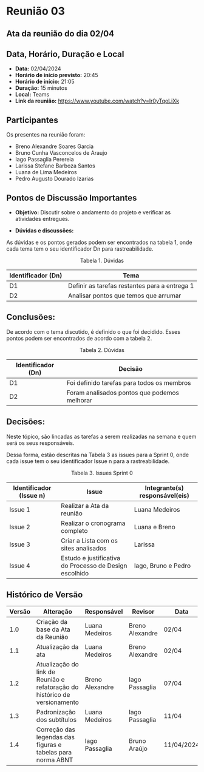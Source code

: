 # Reunião 03

## Ata da reunião do dia 02/04

## Data, Horário, Duração e Local

- **Data:** 02/04/2024
- **Horário de início previsto:** 20:45
- **Horário de início:** 21:05
- **Duração:** 15 minutos 
- **Local:** Teams 
- **Link da reunião:** https://www.youtube.com/watch?v=Ir0yTqoLiXk

## Participantes

Os presentes na reunião foram:

- Breno Alexandre Soares Garcia
- Bruno Cunha Vasconcelos de Araujo
- Iago Passaglia Perereia
- Larissa Stefane Barboza Santos
- Luana de Lima Medeiros
- Pedro Augusto Dourado Izarias

## Pontos de Discussão Importantes

- **Objetivo:** Discutir sobre o andamento do projeto e verificar as atividades entregues.

- **Dúvidas e discussões:**

As dúvidas e os pontos gerados podem ser encontrados na tabela 1, onde cada tema tem o seu identificador Dn para rastreabilidade.

<p align="center"> Tabela 1. Dúvidas </p>

| Identificador (Dn) | Tema |
| - | - |
| D1 | Definir as tarefas restantes para a entrega 1 | 
| D2 | Analisar pontos que temos que arrumar|

## Conclusões: 

De acordo com o tema discutido, é definido o que foi decidido. Esses pontos podem ser encontrados de acordo com a tabela 2.

<p align="center"> Tabela 2. Dúvidas </p>

| Identificador (Dn) | Decisão |
| - | - |
| D1 | Foi definido tarefas para todos os membros  | 
| D2 | Foram analisados pontos que podemos melhorar |

## Decisões:

Neste tópico, são lincadas as tarefas a serem realizadas na semana e quem será os seus responsáveis.

Dessa forma, estão descritas na Tabela 3 as issues para a Sprint 0, onde cada issue tem o seu identificador Issue n para a rastreabilidade.

<p align="center"> Tabela 3. Issues Sprint 0 </p>

| Identificador (Issue n) | Issue | Integrante(s) responsável(eis) | 
| - | - | - |
| Issue 1 | Realizar a Ata da reunião  | Luana Medeiros | 
| Issue 2 | Realizar o cronograma completo | Luana e Breno |  
| Issue 3 | Criar a Lista com os sites analisados | Larissa | 
| Issue 4 | Estudo e justificativa do Processo de Design escolhido | Iago, Bruno e Pedro | 


## Histórico de Versão

| Versão | Alteração                                                                  | Responsável     | Revisor         | Data  |
| -      | -------------------------------------------------------------------------- | --------------- | --------------- | ----- |
| 1.0    | Criação da base da Ata da Reunião                                          | Luana Medeiros  | Breno Alexandre | 02/04 |
| 1.1    | Atualização da ata                                                         | Luana Medeiros  | Breno Alexandre | 02/04 |
| 1.2    | Atualização do link de Reunião e refatoração do histórico de versionamento | Breno Alexandre | Iago Passaglia | 07/04 |
| 1.3    | Padronização dos subtítulos | Luana Medeiros  | Iago Passaglia | 11/04 |
| 1.4 | Correção das legendas das figuras e tabelas para norma ABNT | Iago Passaglia | Bruno Araújo | 11/04/2024 |
